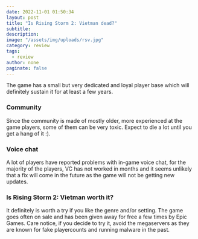 ```yaml
---
date: 2022-11-01 01:50:34
layout: post
title: "Is Rising Storm 2: Vietman dead?"
subtitle:
description:
image: "/assets/img/uploads/rsv.jpg"
category: review
tags:
  - review
author: none
paginate: false
---
```

The game has a small but very dedicated and loyal player base which will definitely sustain it for at least a few years.

### Community
Since the community is made of mostly older, more experienced at the game players, some of them can be very toxic. Expect to die a lot until you get a hang of it :).

### Voice chat
A lot of players have reported problems with in-game voice chat, for the majority of the players, VC has not worked in months and it seems unlikely that a fix will come in the future as the game will not be getting new updates.


### Is Rising Storm 2: Vietman worth it?
It definitely is worth a try if you like the genre and/or setting. The game goes often on sale and has been given away for free a few times by Epic Games. Care notice, if you decide to try it, avoid the megaservers as they are known for fake playercounts and running malware in the past.
